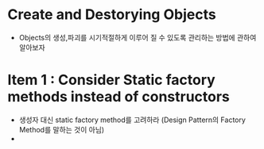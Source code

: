
# Create and Destorying Objects
>
- Objects의 생성,파괴를 시기적절하게 이루어 질 수 있도록 관리하는 방법에 관하여 알아보자

# Item 1 : Consider Static factory methods instead of constructors
> 
- 생성자 대신 static factory method를 고려하라 (Design Pattern의 Factory Method를 말하는 것이 아님)
- 
 
